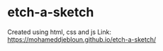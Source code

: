 # etch-a-sketch
Created using html, css and js
Link:
https://mohameddjebloun.github.io/etch-a-sketch/